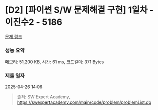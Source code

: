 # [D2] [파이썬 S/W 문제해결 구현] 1일차 - 이진수2 - 5186 

[문제 링크](https://swexpertacademy.com/main/code/problem/problemDetail.do?contestProbId=AWTtj7GqeAgDFAVT) 

### 성능 요약

메모리: 51,200 KB, 시간: 61 ms, 코드길이: 371 Bytes

### 제출 일자

2025-04-26 14:06



> 출처: SW Expert Academy, https://swexpertacademy.com/main/code/problem/problemList.do